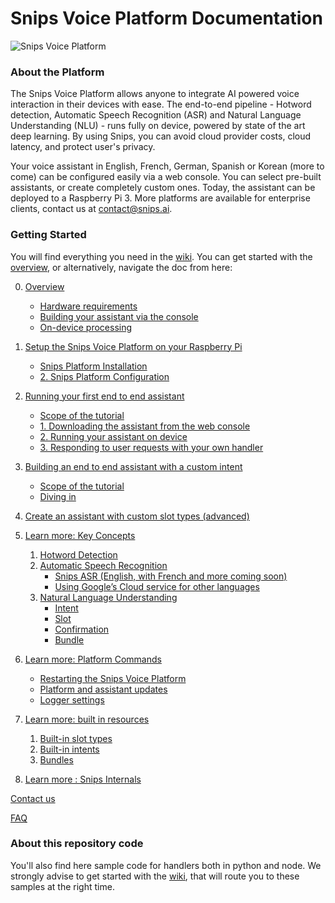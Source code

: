 # Snips Voice Platform Documentation

![Snips Voice Platform](https://s3.amazonaws.com/get.docs.snips.ai/static/images/wiki/snips_banner_prod.png)

### About the Platform
The Snips Voice Platform allows anyone to integrate AI powered voice interaction in their devices with ease. The end-to-end pipeline - Hotword detection, Automatic Speech Recognition (ASR) and Natural Language Understanding (NLU) - runs fully on device, powered by state of the art deep learning. By using Snips, you can avoid cloud provider costs, cloud latency, and protect user's privacy.

Your voice assistant in English, French, German, Spanish or Korean (more to come) can be configured easily via a web console. You can select pre-built assistants, or create completely custom ones. Today, the assistant can be deployed to a Raspberry Pi 3. More platforms are available for enterprise clients, contact us at contact@snips.ai.


### Getting Started
You will find everything you need in the [wiki](https://github.com/snipsco/snips-platform-documentation/wiki). You can get started with the [overview](https://github.com/snipsco/snips-platform-documentation/wiki), or alternatively, navigate the doc from here:

0. [Overview](https://github.com/snipsco/snips-platform-documentation/wiki)
    * [Hardware requirements](https://github.com/snipsco/snips-platform-documentation/wiki#hardware-requirements)
    * [Building your assistant via the console](https://github.com/snipsco/snips-platform-documentation/wiki#building-your-assistant-via-the-console)
    * [On-device processing](https://github.com/snipsco/snips-platform-documentation/wiki#building-your-assistant-via-the-console)

1. [Setup the Snips Voice Platform on your Raspberry Pi](https://github.com/snipsco/snips-platform-documentation/wiki/1.-Setup-the-Snips-Voice-Platform-on-your-Raspberry-Pi)
    * [Snips Platform Installation](https://github.com/snipsco/snips-platform-documentation/wiki/1.-Setup-the-Snips-Voice-Platform-on-your-Raspberry-Pi#1-snips-platform-installation)
    * [2. Snips Platform Configuration](https://github.com/snipsco/snips-platform-documentation/wiki/1.-Setup-the-Snips-Voice-Platform-on-your-Raspberry-Pi#2-snips-platform-configuration)

2. [Running your first end to end assistant](https://github.com/snipsco/snips-platform-documentation/wiki/2.-Running-your-first-end-to-end-assistant)
    * [Scope of the tutorial](https://github.com/snipsco/snips-platform-documentation/wiki/2.-Running-your-first-end-to-end-assistant#scope-of-the-tutorial)
    * [1. Downloading the assistant from the web console](https://github.com/snipsco/snips-platform-documentation/wiki/2.-Running-your-first-end-to-end-assistant#1-downloading-your-first-assistant-from-the-web-console)
    * [2. Running your assistant on device](https://github.com/snipsco/snips-platform-documentation/wiki/2.-Running-your-first-end-to-end-assistant#2-running-your-assistant-on-device)
    * [3. Responding to user requests with your own handler](https://github.com/snipsco/snips-platform-documentation/wiki/2.-Running-your-first-end-to-end-assistant#3-responding-to-user-requests-with-your-own-handler)
3. [Building an end to end assistant with a custom intent](https://github.com/snipsco/snips-platform-documentation/wiki/3.-Building-an-end-to-end-assistant-with-a-custom-intent)
    * [Scope of the tutorial](https://github.com/snipsco/snips-platform-documentation/wiki/3.-Building-an-end-to-end-assistant-with-a-custom-intent)
    * [Diving in](https://github.com/snipsco/snips-platform-documentation/wiki/3.-Building-an-end-to-end-assistant-with-a-custom-intent#diving-in)
4. [Create an assistant with custom slot types (advanced)](https://github.com/snipsco/snips-platform-documentation/wiki/4.-Create-an-assistant-with-custom-slot-types-(advanced))
5. [Learn more: Key Concepts](https://github.com/snipsco/snips-platform-documentation/wiki/5.-Learn-more:-Key-Concepts)
    1. [Hotword Detection](https://github.com/snipsco/snips-platform-documentation/wiki/5.-Learn-more:-Key-Concepts#1-hotword-detection)
    2. [Automatic Speech Recognition](https://github.com/snipsco/snips-platform-documentation/wiki/5.-Learn-more:-Key-Concepts#2-automatic-speech-recognition)
        * [Snips ASR  (English, with French and more coming soon)](https://github.com/snipsco/snips-platform-documentation/wiki/5.-Learn-more:-Key-Concepts#snips-asr)
        * [Using Google’s Cloud service for other languages](https://github.com/snipsco/snips-platform-documentation/wiki/5.-Learn-more:-Key-Concepts#using-googles-cloud-service-for-other-languages)
    3. [Natural Language Understanding](https://github.com/snipsco/snips-platform-documentation/wiki/5.-Learn-more:-Key-Concepts#3-natural-language-understanding)
       * [Intent](https://github.com/snipsco/snips-platform-documentation/wiki/5.-Learn-more:-Key-Concepts#intent)
       * [Slot](https://github.com/snipsco/snips-platform-documentation/wiki/5.-Learn-more:-Key-Concepts#slot)
       * [Confirmation](https://github.com/snipsco/snips-platform-documentation/wiki/5.-Learn-more:-Key-Concepts#confirmation)
       * [Bundle](https://github.com/snipsco/snips-platform-documentation/wiki/5.-Learn-more:-Key-Concepts#bundle)
6. [Learn more: Platform Commands](https://github.com/snipsco/snips-platform-documentation/wiki/6.--Learn-more:-Platform-Commands)
    * [Restarting the Snips Voice Platform](https://github.com/snipsco/snips-platform-documentation/wiki/6.--Learn-more:-Platform-Commands#restarting-the-snips-voice-platform)
    * [Platform and assistant updates](https://github.com/snipsco/snips-platform-documentation/wiki/6.--Learn-more:-Platform-Commands#platform-and-assistant-updates)
    * [Logger settings](https://github.com/snipsco/snips-platform-documentation/wiki/6.--Learn-more:-Platform-Commands#logger-settings)

7. [Learn more: built in resources](https://github.com/snipsco/snips-platform-documentation/wiki/7.-Learn-more:-built-in-resources)
    1. [Built-in slot types](https://github.com/snipsco/snips-platform-documentation/wiki/7.-Learn-more:-built-in-resources#1-built-in-slot-types)
    2. [Built-in intents](https://github.com/snipsco/snips-platform-documentation/wiki/7.-Learn-more:-built-in-resources#2-built-in-intents)
    3. [Bundles](https://github.com/snipsco/snips-platform-documentation/wiki/7.-Learn-more:-built-in-resources#3-bundles)

8. [Learn more : Snips Internals](https://github.com/snipsco/snips-platform-documentation/wiki/8.-Learn-more-:-Snips-Internals)

[Contact us](https://github.com/snipsco/snips-platform-documentation/wiki/Contact-us)

[FAQ](https://github.com/snipsco/snips-platform-documentation/wiki/FAQ)

### About this repository code

You'll also find here sample code for handlers both in python and node. We strongly advise to get started with the [wiki](https://github.com/snipsco/snips-platform-documentation/wiki), that will route you to these samples at the right time.
